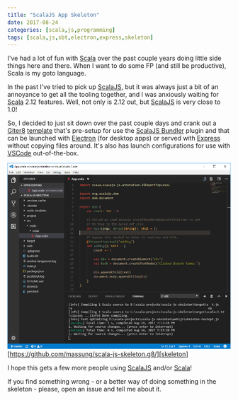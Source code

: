 ```yaml
---
title: "ScalaJS App Skeleton"
date: 2017-08-24
categories: [scala,js,programming]
tags: [scala,js,sbt,electron,express,skeleton]
---
```

I've had a lot of fun with [Scala][scala] over the past couple years doing little side things here and there. When I want to do some FP (and still be productive), Scala is my goto language.

In the past I've tried to pick up [ScalaJS][scalajs], but it was always just a bit of an annoyance to get all the tooling together, and I was anxiously waiting for [Scala][scala] 2.12 features. Well, not only is 2.12 out, but [ScalaJS][scalajs] is very close to 1.0!

So, I decided to just sit down over the past couple days and crank out a [Giter8][g8] [template][skeleton] that's pre-setup for use the [ScalaJS Bundler][bundler] plugin and that can be launched with [Electron][electron] (for desktop apps) or served with [Express][express] without copying files around. It's also has launch configurations for use with [VSCode][vscode] out-of-the-box.

![screenshot](https://raw.githubusercontent.com/massung/codeninja/master/_posts/images/scala-js-skeleton.png)
[https://github.com/massung/scala-js-skeleton.g8/][skeleton]

I hope this gets a few more people using [ScalaJS][scalajs] and/or [Scala][scala]!

If you find something wrong - or a better way of doing something in the skeleton - please, open an issue and tell me about it.

[g8]:           http://www.foundweekends.org/giter8
[skeleton]:     https://github.com/massung/scala-js-skeleton.g8
[scala]:        http://www.scala.org
[scalajs]:      http://www.scala-js.org
[nodejs]:       https://nodejs.org
[electron]:     https://electron.atom.io
[express]:      http://expressjs.com
[sbt]:          http://www.scala-sbt.org
[bundler]:      https://scalacenter.github.io/scalajs-bundler
[vscode]:       https://code.visualstudio.com
